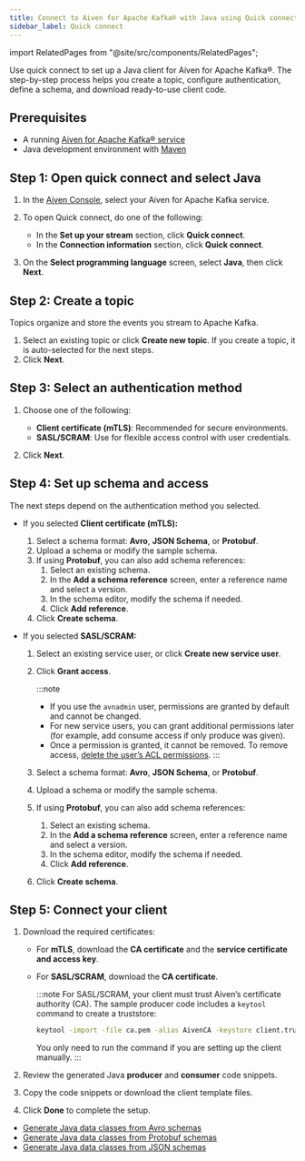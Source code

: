 ```yaml
---
title: Connect to Aiven for Apache Kafka® with Java using Quick connect
sidebar_label: Quick connect
---
```


import RelatedPages from "@site/src/components/RelatedPages";

Use quick connect to set up a Java client for Aiven for Apache Kafka®.
The step-by-step process helps you create a topic, configure authentication, define a
schema, and download ready-to-use client code.

## Prerequisites

- A running [Aiven for Apache Kafka® service](/docs/products/kafka/get-started)
- Java development environment with [Maven](https://maven.apache.org/install.html)

## Step 1: Open quick connect and select Java

1. In the [Aiven Console](https://console.aiven.io/), select your Aiven for Apache Kafka
   service.
1. To open Quick connect, do one of the following:

   - In the **Set up your stream** section, click **Quick connect**.
   - In the **Connection information** section, click **Quick connect**.
1. On the **Select programming language** screen, select **Java**, then click **Next**.

## Step 2: Create a topic

Topics organize and store the events you stream to Apache Kafka.

1. Select an existing topic or click **Create new topic**. If you create a topic, it is
   auto-selected for the next steps.
1. Click **Next**.

## Step 3: Select an authentication method

1. Choose one of the following:

   - **Client certificate (mTLS)**: Recommended for secure environments.
   -  **SASL/SCRAM**: Use for flexible access control with user credentials.
1. Click **Next**.

## Step 4: Set up schema and access

The next steps depend on the authentication method you selected.

- If you selected **Client certificate (mTLS):**

  1. Select a schema format: **Avro**, **JSON Schema**, or **Protobuf**.
  1. Upload a schema or modify the sample schema.
  1. If using **Protobuf**, you can also add schema references:
     1. Select an existing schema.
     1. In the **Add a schema reference** screen, enter a reference name and select a
        version.
     1. In the schema editor, modify the schema if needed.
     1. Click **Add reference**.
  1. Click **Create schema**.

- If you selected **SASL/SCRAM:**

  1. Select an existing service user, or click **Create new service user**.
  1. Click **Grant access**.

     :::note
     - If you use the `avnadmin` user, permissions are granted by default and cannot be
       changed.
     - For new service users, you can grant additional permissions later (for example,
       add consume access if only produce was given).
     - Once a permission is granted, it cannot be removed. To remove access, [delete
       the user’s ACL permissions](/docs/products/kafka/howto/manage-acls#delete-acl-entries).
     :::

  1. Select a schema format: **Avro**, **JSON Schema**, or **Protobuf**.
  1. Upload a schema or modify the sample schema.
  1. If using **Protobuf**, you can also add schema references:
     1. Select an existing schema.
     1. In the **Add a schema reference** screen, enter a reference name and select a version.
     1. In the schema editor, modify the schema if needed.
     1. Click **Add reference**.
  1. Click **Create schema**.

## Step 5: Connect your client

1. Download the required certificates:

   - For **mTLS**, download the **CA certificate** and the **service certificate and
     access key**.
   - For **SASL/SCRAM**, download the **CA certificate**.

     :::note
     For SASL/SCRAM, your client must trust Aiven’s certificate authority (CA).
     The sample producer code includes a `keytool` command to create a truststore:

     ```bash
     keytool -import -file ca.pem -alias AivenCA -keystore client.truststore.jks
     ```

     You only need to run the command if you are setting up the client manually.
     :::

1. Review the generated Java **producer** and **consumer** code snippets.
1. Copy the code snippets or download the client template files.
1. Click **Done** to complete the setup.

<RelatedPages/>

- [Generate Java data classes from Avro schemas](/docs/products/kafka/howto/generate-avro-java-classes)
- [Generate Java data classes from Protobuf schemas](/docs/products/kafka/howto/generate-protobuf-java-classes)
- [Generate Java data classes from JSON schemas](/docs/products/kafka/howto/generate-json-java-classes)
